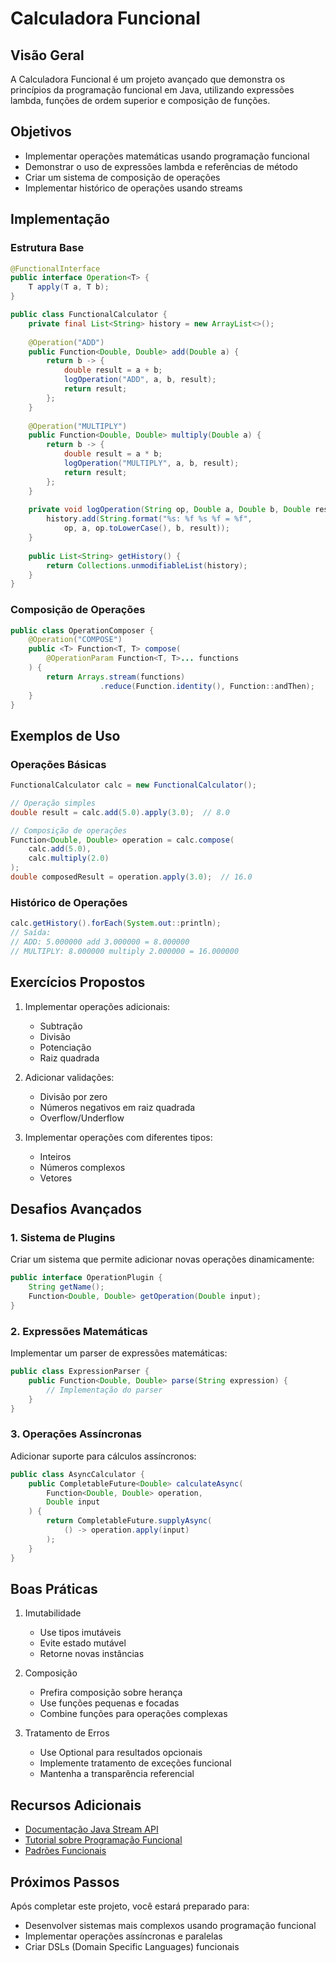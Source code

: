 # Calculadora Funcional

## Visão Geral
A Calculadora Funcional é um projeto avançado que demonstra os princípios da programação funcional em Java, utilizando expressões lambda, funções de ordem superior e composição de funções.

## Objetivos
- Implementar operações matemáticas usando programação funcional
- Demonstrar o uso de expressões lambda e referências de método
- Criar um sistema de composição de operações
- Implementar histórico de operações usando streams

## Implementação

### Estrutura Base

```java
@FunctionalInterface
public interface Operation<T> {
    T apply(T a, T b);
}

public class FunctionalCalculator {
    private final List<String> history = new ArrayList<>();
    
    @Operation("ADD")
    public Function<Double, Double> add(Double a) {
        return b -> {
            double result = a + b;
            logOperation("ADD", a, b, result);
            return result;
        };
    }
    
    @Operation("MULTIPLY")
    public Function<Double, Double> multiply(Double a) {
        return b -> {
            double result = a * b;
            logOperation("MULTIPLY", a, b, result);
            return result;
        };
    }
    
    private void logOperation(String op, Double a, Double b, Double result) {
        history.add(String.format("%s: %f %s %f = %f", 
            op, a, op.toLowerCase(), b, result));
    }
    
    public List<String> getHistory() {
        return Collections.unmodifiableList(history);
    }
}
```

### Composição de Operações

```java
public class OperationComposer {
    @Operation("COMPOSE")
    public <T> Function<T, T> compose(
        @OperationParam Function<T, T>... functions
    ) {
        return Arrays.stream(functions)
                    .reduce(Function.identity(), Function::andThen);
    }
}
```

## Exemplos de Uso

### Operações Básicas
```java
FunctionalCalculator calc = new FunctionalCalculator();

// Operação simples
double result = calc.add(5.0).apply(3.0);  // 8.0

// Composição de operações
Function<Double, Double> operation = calc.compose(
    calc.add(5.0),
    calc.multiply(2.0)
);
double composedResult = operation.apply(3.0);  // 16.0
```

### Histórico de Operações
```java
calc.getHistory().forEach(System.out::println);
// Saída:
// ADD: 5.000000 add 3.000000 = 8.000000
// MULTIPLY: 8.000000 multiply 2.000000 = 16.000000
```

## Exercícios Propostos

1. Implementar operações adicionais:
   - Subtração
   - Divisão
   - Potenciação
   - Raiz quadrada

2. Adicionar validações:
   - Divisão por zero
   - Números negativos em raiz quadrada
   - Overflow/Underflow

3. Implementar operações com diferentes tipos:
   - Inteiros
   - Números complexos
   - Vetores

## Desafios Avançados

### 1. Sistema de Plugins
Criar um sistema que permite adicionar novas operações dinamicamente:

```java
public interface OperationPlugin {
    String getName();
    Function<Double, Double> getOperation(Double input);
}
```

### 2. Expressões Matemáticas
Implementar um parser de expressões matemáticas:

```java
public class ExpressionParser {
    public Function<Double, Double> parse(String expression) {
        // Implementação do parser
    }
}
```

### 3. Operações Assíncronas
Adicionar suporte para cálculos assíncronos:

```java
public class AsyncCalculator {
    public CompletableFuture<Double> calculateAsync(
        Function<Double, Double> operation,
        Double input
    ) {
        return CompletableFuture.supplyAsync(
            () -> operation.apply(input)
        );
    }
}
```

## Boas Práticas

1. Imutabilidade
   - Use tipos imutáveis
   - Evite estado mutável
   - Retorne novas instâncias

2. Composição
   - Prefira composição sobre herança
   - Use funções pequenas e focadas
   - Combine funções para operações complexas

3. Tratamento de Erros
   - Use Optional para resultados opcionais
   - Implemente tratamento de exceções funcional
   - Mantenha a transparência referencial

## Recursos Adicionais

- [Documentação Java Stream API](https://docs.oracle.com/javase/8/docs/api/java/util/stream/package-summary.html)
- [Tutorial sobre Programação Funcional](functional-programming.md)
- [Padrões Funcionais](functional-patterns.md)

## Próximos Passos

Após completar este projeto, você estará preparado para:
- Desenvolver sistemas mais complexos usando programação funcional
- Implementar operações assíncronas e paralelas
- Criar DSLs (Domain Specific Languages) funcionais